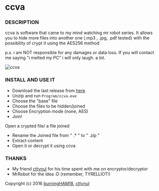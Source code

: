 # ccva



### DESCRIPTION 

ccva is software that came to my mind watching mr robot series.
It allows you to hide more files into another one (.mp3 , .jpg, .pdf tested) with the possibility of crypt it using the AES256 method


p.s. i am NOT responsible for any damages or data loss. If you will contact me
     saying "i melted my PC" i will only laugh. a lot.

![ccva](http://i.imgur.com/W2fllTU.png)


### INSTALL AND USE IT

- Download the last release from [here](https://github.com/BurningHAM18/ccva/).
- Unzip and run 
`
Program/ccva.exe
`
- Choose the "base" file
- Choose the files to be hidden/joined
- Choose Encryption mode (none, AES)
- Join!

Open a crypted file/ a file joined

- Rename the Joined file from " .* " to " .zip "
- Extract content
- Open it or decrypt it using ccva


### THANKS 


- My friend [cttynul](https://github.com/cttynul) for his time spent with me on encryptor/decryptor
- MrRobot for the idea :D (remember, TYRELLIOT!)


Copyright (c) 2016 [burningHAM18](https://github.com/burningHAM18), [cttynul](https://github.com/cttynul)
